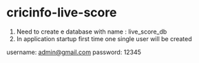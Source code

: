 # cricinfo-live-score

1. Need to create e database with name : live_score_db
2. In application startup first time one single user will be created 

username: admin@gmail.com 
password: 12345

